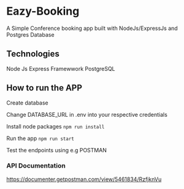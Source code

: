 # Eazy-Booking
A Simple Conference booking  app built with NodeJs/ExpressJs  and Postgres Database

## Technologies ##
Node Js
Express Framewwork
PostgreSQL


## How to run the APP ##

Create database 

Change  DATABASE_URL in .env into your respective credentials

Install node packages `npm run install`

Run the app `npm run start`

Test the endpoints using e.g POSTMAN


### API Documentation ###

https://documenter.getpostman.com/view/5461834/RzfjknVu




